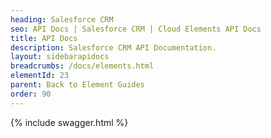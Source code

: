 ```yaml
---
heading: Salesforce CRM
seo: API Docs | Salesforce CRM | Cloud Elements API Docs
title: API Docs
description: Salesforce CRM API Documentation.
layout: sidebarapidocs
breadcrumbs: /docs/elements.html
elementId: 23
parent: Back to Element Guides
order: 90
---
```


{% include swagger.html %}
